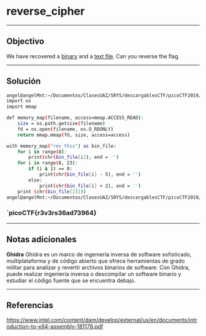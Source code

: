# reverse_cipher
---
## Objectivo
We have recovered a [binary](https://jupiter.challenges.picoctf.org/static/48babf8f8c4c6b8baf336680ea5b9ddf/rev) and a [text file](https://jupiter.challenges.picoctf.org/static/48babf8f8c4c6b8baf336680ea5b9ddf/rev_this). Can you reverse the flag.

---
## Solución

``` sh
angel@angelMnt:~/Documentos/ClasesUAZ/SRYS/descargablesCTF/picoCTF2019/Reversing$ cat exp.py 
import os
import mmap

def memory_map(filename, access=mmap.ACCESS_READ):
    size = os.path.getsize(filename)
    fd = os.open(filename, os.O_RDONLY)
    return mmap.mmap(fd, size, access=access)

with memory_map("rev_this") as bin_file:
    for i in range(8):
        print(chr(bin_file[i]), end = '')
    for i in range(8, 23):
        if (i & 1) == 0:
            print(chr(bin_file[i] - 5), end = '')
        else:
            print(chr(bin_file[i] + 2), end = '')
    print (chr(bin_file[23]))
angel@angelMnt:~/Documentos/ClasesUAZ/SRYS/descargablesCTF/picoCTF2019/Reversing$ 

```

### `picoCTF{r3v3rs36ad73964}


---
## Notas adicionales


**Ghidra**
Ghidra es un marco de ingeniería inversa de software sofisticado, multiplataforma y de código abierto que ofrece herramientas de grado militar para analizar y revertir archivos binarios de software. Con Ghidra, puede realizar ingeniería inversa o descompilar un software binario y estudiar el código fuente que se encuentra debajo.


---
## Referencias

https://www.intel.com/content/dam/develop/external/us/en/documents/introduction-to-x64-assembly-181178.pdf